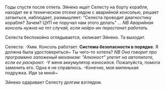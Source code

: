 Годы спустя после отлета. Эйнеко ищет Селесту на борту корабля, находит ее в техническом отсеке рядом с аварийной консолью, решает затаиться, наблюдает, размышляет:
"Селеста проводит диагностику корабля? Зачем? ЦУП не поручал нам этого делать"
...
*NB Аварийная консоль нужна на тот случай, если нейро-ин перестанет работать*

Селеста беспокойно оглядывается, окликает Эйнеко. Та выходит.

Селеста:
-Хмм. Консоль работает. **Система безопасности в порядке.** Я должна была удостовериться~ Ты чего-то хотела?
*NB Она говорит про программно заложеный механизм: "Алконост" улетит на автопилоте, если ее раскроют.*
-У меня аккумулятор износился. Пожалуйста, помоги заменить его. Одна я не справлюсь.
-Конечно, моя миленькая подружка. Иди за мной~
 
 Эйнеко одаривает Селесту долгим взглядом.